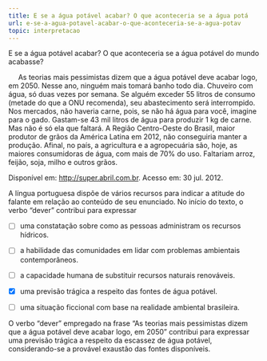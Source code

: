 ```yaml
---
title: E se a água potável acabar? O que aconteceria se a água potá
url: e-se-a-agua-potavel-acabar-o-que-aconteceria-se-a-agua-potav
topic: interpretacao
---
```



E se a água potável acabar? O que aconteceria se a água potável do mundo acabasse?

     As teorias mais pessimistas dizem que a água potável deve acabar logo, em 2050. Nesse ano, ninguém mais tomará banho todo dia. Chuveiro com água, só duas vezes por semana. Se alguém exceder 55 litros de consumo (metade do que a ONU recomenda), seu abastecimento será interrompido. Nos mercados, não haveria carne, pois, se não há água para você, imagine para o gado. Gastam-se 43 mil litros de água para produzir 1 kg de carne. Mas não é só ela que faltará. A Região Centro-Oeste do Brasil, maior produtor de grãos da América Latina em 2012, não conseguiria manter a produção. Afinal, no país, a agricultura e a agropecuária são, hoje, as maiores consumidoras de água, com mais de 70% do uso. Faltariam arroz, feijão, soja, milho e outros grãos.

Disponível em: http://super.abril.com.br. Acesso em: 30 jul. 2012.

A língua portuguesa dispõe de vários recursos para indicar a atitude do falante em relação ao conteúdo de seu enunciado. No início do texto, o verbo “dever” contribui para expressar



- [ ] uma constatação sobre como as pessoas administram os recursos hídricos.
- [ ] a habilidade das comunidades em lidar com problemas ambientais contemporâneos.
- [ ] a capacidade humana de substituir recursos naturais renováveis.
- [x] uma previsão trágica a respeito das fontes de água potável.
- [ ] uma situação ficcional com base na realidade ambiental brasileira.


O verbo “dever” empregado na frase “As teorias mais pessimistas dizem que a água potável deve acabar logo, em 2050” contribui para expressar uma previsão trágica a respeito da escassez de água potável, considerando-se a provável exaustão das fontes disponíveis.
